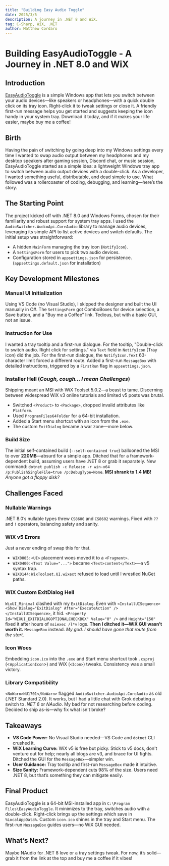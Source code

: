 ```yaml
---
title: "Building Easy Audio Toggle"
date: 2025/3/5
description: A journey in .NET 8 and WiX.
tag: C-Sharp, WiX, .NET
author: Matthew Cordaro
---
```


# Building EasyAudioToggle - A Journey in .NET 8.0 and WiX

## Introduction

[EasyAudioToggle](/applications/EasyAudioToggle.msi) is a simple Windows app that lets you switch between your audio 
devices—like speakers or headphones—with a quick double click on its tray icon. Right-click it to tweak settings or close it. A friendly first-run message helps you get started and suggests keeping the icon handy in your system tray. Download it today, and if it makes your life easier, maybe buy me a coffee!


## Birth 

Having the pain of switching by going deep into my Windows settings every time I wanted to swap audio output between my headphones and my desktop speakers after gaming session, Discord chat, or music session, EasyAudioToggle started as a simple idea: a lightweight Windows tray app to switch between audio output devices with a double-click. As a developer, I wanted something useful, distributable, and dead simple to use. What followed was a rollercoaster of coding, debugging, and learning—here’s the story.

## The Starting Point

The project kicked off with .NET 8.0 and Windows Forms, chosen for their familiarity and robust support for system tray apps. I used the `AudioSwitcher.AudioApi.CoreAudio` library to manage audio devices, leveraging its simple API to list active devices and switch defaults. The initial setup was straightforward:

- A hidden `MainForm` managing the tray icon (`NotifyIcon`).
- A `SettingsForm` for users to pick two audio devices.
- Configuration stored in `appsettings.json` for persistence. (`appsettings.default.json` for installation)

## Key Development Milestones

### Manual UI Initialization

Using VS Code (no Visual Studio), I skipped the designer and built the UI manually in C#. The `SettingsForm` got ComboBoxes for device selection, a Save button, and a "Buy me a Coffee" link. Tedious, but with a basic GUI, not an issue.

### Instruction for Use

I wanted a tray tooltip and a first-run dialogue. For the tooltip, "Double-click to switch audio. Right click for settings." via `Text` field in `NotifyIcon` (Tray icon) did the job.  For the first-run dialogue, the `NotifyIcon.Text` 63-character limit forced a different route. Added a first-run `MessageBox` with detailed instructions, triggered by a `FirstRun` flag in `appsettings.json`.

### Installer Hell (_Cough, cough... I mean Challenges_)

Shipping meant an MSI with WiX Toolset 5.0.2—a beast to tame. Discerning between widespread WiX v3 online tutorials and limited v5 posts was brutal.

- Switched `<Product>` to `<Package>`, dropped invalid attributes like `Platform`.
- Used `ProgramFiles64Folder` for a 64-bit installation.
- Added a Start menu shortcut with an icon from the `.exe`.
- The custom `ExitDialog` became a war zone—more below.

### Build Size

The initial self-contained build (`--self-contained true`) ballooned the MSI to over **220MB**—absurd for a simple app. Ditched that for a framework-dependent build, assuming users have .NET 8 or grab it separately. New command: `dotnet publish -c Release -r win-x64 /p:PublishSingleFile=true /p:DebugType=None`. **MSI shrank to 1.4 MB!** _Anyone got a floppy disk?_

## Challenges Faced

### Nullable Warnings

.NET 8.0’s nullable types threw `CS8600` and `CS8602` warnings. Fixed with `??` and `!` operators, balancing safety and sanity.

### WiX v5 Errors

Just a never ending of swap this for that.  

- `WIX0005`: `<UI>` placement woes moved it to a `<Fragment>`.
- `WIX0400`: `<Text Value="...">` became `<Text>content</Text>`—a v5 syntax trap.
- `WIX0144`: `WixToolset.UI.wixext` refused to load until I wrestled NuGet paths.

### WiX Custom ExitDialog Hell

`WixUI_Minimal` clashed with my `ExitDialog`. Even with `<InstallUISequence><Show Dialog="ExitDialog" After="ExecuteAction" /></InstallUISequence>`, it hid. `<Property Id="WIXUI_EXITDIALOGOPTIONALCHECKBOX" Value="0" />` and `Height="150"` fixed it after hours of `msiexec /l*v` logs. **Then I ditched it—WiX GUI wasn’t worth it.**  `MessageBox` instead.  _My god. I should have gone that route from the start._ 

### Icon Woes

Embedding `icon.ico` into the `.exe` and Start menu shortcut took `.csproj` (<`ApplicationIcon`>) and WiX (`<Icon>`) tweaks. Consistency was a small victory.

### Library Compatibility

`<NoWarn>NU1701</NoWarn>` flagged `AudioSwitcher.AudioApi.CoreAudio` as old (.NET Standard 2.0). It works, but I had a little chat with Grok debating a switch to _.NET 6_ or _NAudio_.  My bad for not researching before coding. Decided to ship as-is—why fix what isn't broke?

## Takeaways

- **VS Code Power:** No Visual Studio needed—VS Code and `dotnet` CLI crushed it.
- **WiX Learning Curve:** WiX v5 is free but picky. Stick to v5 docs, don't venture out for help; nearly all blogs are v3, and brace for UI fights. Ditched the GUI for the `MessageBox`—simpler win.
-  **User Guidance:** Tray tooltip and first-run `MessageBox` made it intuitive.
-  **Size Sanity:** Framework-dependent cuts 98% of the size. Users need .NET 8, but that’s something they can mitigate easily.

## Final Product

EasyAudioToggle is a 64-bit MSI-installed app in `C:\Program Files\EasyAudioToggle`. It minimizes to the tray, switches audio with a double-click.  Right-click brings up the settings which save in `%LocalAppData%`. Custom `icon.ico` shines in the tray and Start menu. The first-run `MessageBox` guides users—no WiX GUI needed.

## What’s Next?

Maybe NAudio for .NET 8 love or a tray settings tweak. For now, it’s solid—grab it from the link at the top and buy me a coffee if it vibes!